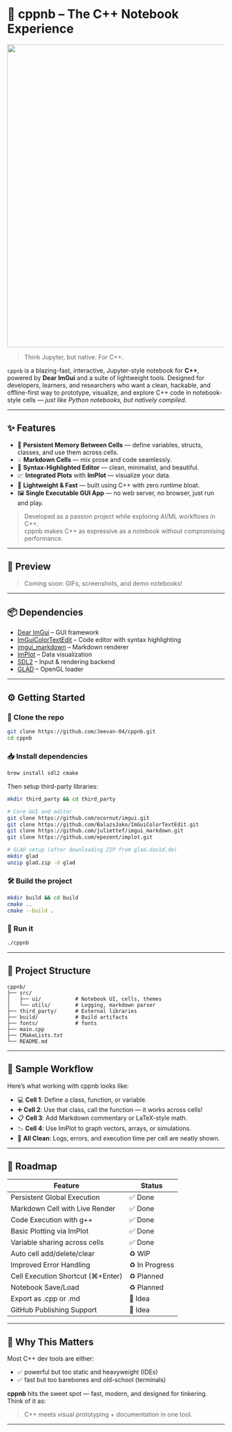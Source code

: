 # 🚀 cppnb – The C++ Notebook Experience

<img src="https://github.com/user-attachments/assets/7633500f-ccba-4244-a8b5-18b8eac08899" width="700px">


> Think Jupyter, but native. For C++.

`cppnb` is a blazing-fast, interactive, Jupyter-style notebook for **C++**, powered by **Dear ImGui** and a suite of lightweight tools. Designed for developers, learners, and researchers who want a clean, hackable, and offline-first way to prototype, visualize, and explore C++ code in notebook-style cells — *just like Python notebooks, but natively compiled*.

---

## ✨ Features

- 🧠 **Persistent Memory Between Cells** — define variables, structs, classes, and use them across cells.
- 💡 **Markdown Cells** — mix prose and code seamlessly.
- 🎨 **Syntax-Highlighted Editor** — clean, minimalist, and beautiful.
- 📈 **Integrated Plots** with **ImPlot** — visualize your data.
- 🧵 **Lightweight & Fast** — built using C++ with zero runtime bloat.
- 🖼️ **Single Executable GUI App** — no web server, no browser, just run and play.

> Developed as a passion project while exploring AI/ML workflows in C++.<br>
> cppnb makes C++ as expressive as a notebook without compromising performance.

---

## 📸 Preview

> Coming soon: GIFs, screenshots, and demo notebooks!

---

## 📦 Dependencies

- [Dear ImGui](https://github.com/ocornut/imgui) – GUI framework
- [ImGuiColorTextEdit](https://github.com/BalazsJako/ImGuiColorTextEdit) – Code editor with syntax highlighting
- [imgui_markdown](https://github.com/juliettef/imgui_markdown) – Markdown renderer
- [ImPlot](https://github.com/epezent/implot) – Data visualization
- [SDL2](https://www.libsdl.org/) – Input & rendering backend
- [GLAD](https://glad.dav1d.de/) – OpenGL loader

---

## ⚙️ Getting Started

### 🔧 Clone the repo

```bash
git clone https://github.com/Jeevan-04/cppnb.git
cd cppnb
```

### 📥 Install dependencies

```bash
brew install sdl2 cmake
```

Then setup third-party libraries:

```bash
mkdir third_party && cd third_party

# Core GUI and editor
git clone https://github.com/ocornut/imgui.git
git clone https://github.com/BalazsJako/ImGuiColorTextEdit.git
git clone https://github.com/juliettef/imgui_markdown.git
git clone https://github.com/epezent/implot.git

# GLAD setup (after downloading ZIP from glad.dav1d.de)
mkdir glad
unzip glad.zip -d glad
```

### 🛠️ Build the project

```bash
mkdir build && cd build
cmake ..
cmake --build .
```

### 🚀 Run it

```bash
./cppnb
```

---

## 📂 Project Structure

```
cppnb/
├── src/
│   ├── ui/           # Notebook UI, cells, themes
│   └── utils/        # Logging, markdown parser
├── third_party/      # External libraries
├── build/            # Build artifacts
├── fonts/            # fonts
├── main.cpp
├── CMakeLists.txt
└── README.md
```

---

## 🧪 Sample Workflow

Here’s what working with cppnb looks like:

- 💻 **Cell 1**: Define a class, function, or variable.
- ➕ **Cell 2**: Use that class, call the function — it works across cells!
- 📋 **Cell 3**: Add Markdown commentary or LaTeX-style math.
- 📉 **Cell 4**: Use ImPlot to graph vectors, arrays, or simulations.
- 🧹 **All Clean**: Logs, errors, and execution time per cell are neatly shown.

---

## 🚣️ Roadmap

| Feature                          | Status        |
|----------------------------------|---------------|
| Persistent Global Execution      | ✅ Done     |
| Markdown Cell with Live Render   | ✅ Done     |
| Code Execution with g++          | ✅ Done     |
| Basic Plotting via ImPlot        | ✅ Done     |
| Variable sharing across cells    | ✅ Done     |
| Auto cell add/delete/clear       | ♻️ WIP |
| Improved Error Handling          | ♻️ In Progress |
| Cell Execution Shortcut (⌘+Enter) | ♻️ Planned   |
| Notebook Save/Load               | ♻️ Planned   |
| Export as .cpp or .md            | 🧠 Idea     |
| GitHub Publishing Support        | 🧠 Idea     |

---

## 🤯 Why This Matters

Most C++ dev tools are either:

- ✅ powerful but too static and heavyweight (IDEs)
- ✅ fast but too barebones and old-school (terminals)

**cppnb** hits the sweet spot — fast, modern, and designed for tinkering. Think of it as:

> C++ meets visual prototyping + documentation in one tool.

---
